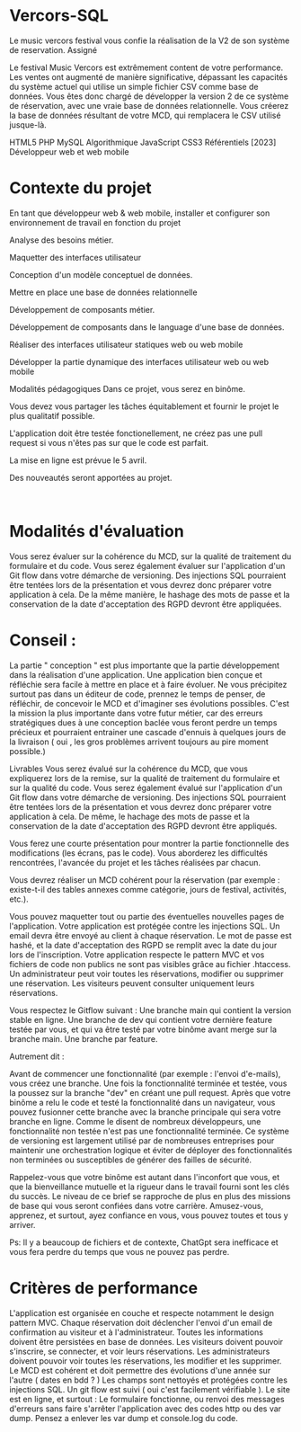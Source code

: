 # Vercors-SQL
Le music vercors festival vous confie la réalisation de la V2 de son système de reservation.
Assigné

Le festival Music Vercors est extrêmement content de votre performance. Les ventes ont augmenté de manière significative, dépassant les capacités du système actuel qui utilise un simple fichier CSV comme base de données. Vous êtes donc chargé de développer la version 2 de ce système de réservation, avec une vraie base de données relationnelle. Vous créerez la base de données résultant de votre MCD, qui remplacera le CSV utilisé jusque-là.

HTML5
PHP
MySQL
Algorithmique
JavaScript
CSS3
Référentiels
[2023] Développeur web et web mobile

# Contexte du projet
En tant que développeur web & web mobile, installer et configurer son environnement de travail en fonction du projet

Analyse des besoins métier.

Maquetter des interfaces utilisateur

Conception d'un modèle conceptuel de données.

Mettre en place une base de données relationnelle

Développement de composants métier.

Développement de composants dans le language d'une base de données.

Réaliser des interfaces utilisateur statiques web ou web mobile

Développer la partie dynamique des interfaces utilisateur web ou web mobile

Modalités pédagogiques
Dans ce projet, vous serez en binôme.

Vous devez vous partager les tâches équitablement et fournir le projet le plus qualitatif possible.

L'application doit être testée fonctionellement, ne créez pas une pull request si vous n'êtes pas sur que le code est parfait.

La mise en ligne est prévue le 5 avril.

Des nouveautés seront apportées au projet.

​

# Modalités d'évaluation
Vous serez évaluer sur la cohérence du MCD, sur la qualité de traitement du formulaire et du code.
Vous serez également évaluer sur l'application d'un Git flow dans votre démarche de versioning.
Des injections SQL pourraient être tentées lors de la présentation et vous devrez donc préparer votre application à cela.
De la même manière, le hashage des  mots de passe et la conservation de la date d'acceptation des RGPD devront être appliquées.


# Conseil :  
La partie " conception " est plus importante que la partie développement dans la réalisation d'une application.
Une application bien conçue et réfléchie sera facile à mettre en place et à faire évoluer.
Ne vous précipitez surtout pas dans un éditeur de code, prennez le temps de penser, de réfléchir, de concevoir le MCD et d'imaginer  ses évolutions possibles.
C'est la mission la plus importante dans votre futur métier, car des erreurs stratégiques dues à une conception baclée vous feront perdre un temps précieux et pourraient entrainer une cascade d'ennuis à quelques jours de la livraison ( oui , les gros problèmes arrivent toujours au pire moment possible.)

Livrables
Vous serez évalué sur la cohérence du MCD, que vous expliquerez lors de la remise, sur la qualité de traitement du formulaire et sur la qualité du code. Vous serez également évalué sur l'application d'un Git flow dans votre démarche de versioning. 
Des injections SQL pourraient être tentées lors de la présentation et vous devrez donc préparer votre application à cela.
De même, le hachage des mots de passe et la conservation de la date d'acceptation des RGPD devront être appliqués.

Vous ferez une courte présentation pour montrer la partie fonctionnelle des modifications (les écrans, pas le code). Vous aborderez les difficultés rencontrées, l'avancée du projet et les tâches réalisées par chacun.

Vous devrez réaliser un MCD cohérent pour la réservation (par exemple : existe-t-il des tables annexes comme catégorie, jours de festival, activités, etc.). 

Vous pouvez maquetter tout ou partie des éventuelles nouvelles pages de l'application. Votre application est protégée contre les injections SQL. Un email devra être envoyé au client à chaque réservation. Le mot de passe est hashé, et la date d'acceptation des RGPD se remplit avec la date du jour lors de l'inscription. Votre application respecte le pattern MVC et vos fichiers de code non publics ne sont pas visibles grâce au fichier .htaccess. Un administrateur peut voir toutes les réservations, modifier ou supprimer une réservation. Les visiteurs peuvent consulter uniquement leurs réservations.

Vous respectez le Gitflow suivant : 
Une branche main qui contient la version stable en ligne.
Une branche de dev qui contient votre dernière feature testée par vous, et qui va être testé par votre binôme avant merge sur la branche main. 
Une branche par feature.

Autrement dit :

Avant de commencer une fonctionnalité (par exemple : l'envoi d'e-mails), vous créez une branche. Une fois la fonctionnalité terminée et testée, vous la poussez sur la branche "dev" en créant une pull request. Après que votre binôme a relu le code et testé la fonctionnalité dans un navigateur, vous pouvez fusionner cette branche avec la branche principale qui sera votre branche en ligne. Comme le disent de nombreux développeurs, une fonctionnalité non testée n'est pas une fonctionnalité terminée. Ce système de versioning est largement utilisé par de nombreuses entreprises pour maintenir une orchestration logique et éviter de déployer des fonctionnalités non terminées ou susceptibles de générer des failles de sécurité.

Rappelez-vous que votre binôme est autant dans l'inconfort que vous, et que la bienveillance mutuelle et la rigueur dans le travail fourni sont les clés du succès. Le niveau de ce brief se rapproche de plus en plus des missions de base qui vous seront confiées dans votre carrière. Amusez-vous, apprenez, et surtout, ayez confiance en vous, vous pouvez toutes et tous y arriver.

Ps: Il y a beaucoup de fichiers et de contexte, ChatGpt sera inefficace et vous fera perdre du temps que vous ne pouvez pas perdre.



# Critères de performance
L'application est organisée en couche et respecte notamment le design pattern MVC.
Chaque réservation doit déclencher l'envoi d'un email de confirmation au visiteur et à l'administrateur.
Toutes les informations doivent être persistées en base de données. 
Les visiteurs doivent pouvoir s'inscrire, se connecter, et voir leurs réservations. 
Les administrateurs doivent pouvoir voir toutes les réservations, les modifier et les supprimer.
Le MCD est cohérent et doit permettre des évolutions d'une année sur l'autre ( dates en bdd ? ) 
Les champs sont nettoyés et protégées contre les injections SQL.
Un git flow est suivi ( oui c'est facilement vérifiable ).
Le site est en ligne,  et surtout : 
Le formulaire fonctionne, ou renvoi des messages d'erreurs sans faire s'arrêter l'application avec des codes http ou des var dump.
Pensez a enlever les var dump et console.log du code.